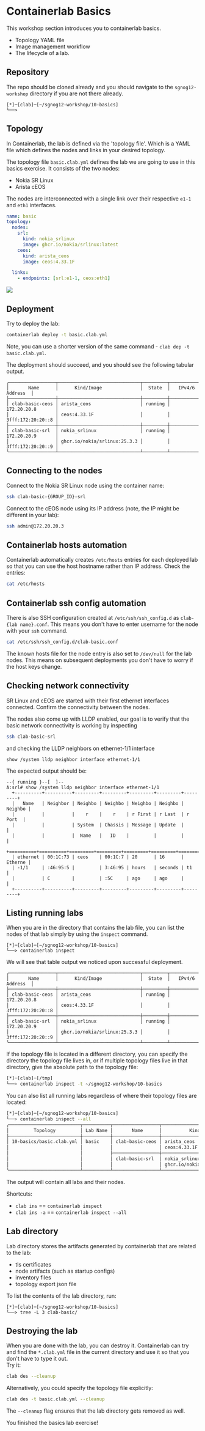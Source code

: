 # Containerlab Basics

This workshop section introduces you to containerlab basics.

- Topology YAML file
- Image management workflow
- The lifecycle of a lab.

## Repository

The repo should be cloned already and you should navigate to the `sgnog12-workshop` directory if you are not there already.

```
[*]─[clab]─[~/sgnog12-workshop/10-basics]
└──>
```

## Topology

In Containerlab, the lab is defined via the 'topology file'. Which is a YAML file which defines the nodes and links in your desired topology.

The topology file `basic.clab.yml` defines the lab we are going to use in this basics exercise. It consists of the two nodes:

* Nokia SR Linux
* Arista cEOS

The nodes are interconnected with a single link over their respective `e1-1` and `eth1` interfaces.

```yaml
name: basic
topology:
  nodes:
    srl:
      kind: nokia_srlinux
      image: ghcr.io/nokia/srlinux:latest
    ceos:
      kind: arista_ceos
      image: ceos:4.33.1F

  links:
    - endpoints: [srl:e1-1, ceos:eth1]
```

![](topology-explain.png)

## Deployment

Try to deploy the lab:

```bash
containerlab deploy -t basic.clab.yml
```

Note, you can use a shorter version of the same command - `clab dep -t basic.clab.yml`.

The deployment should succeed, and you should see the following tabular output.

```
╭─────────────────┬──────────────────────────────┬─────────┬───────────────────╮
│       Name      │      Kind/Image              │  State  │   IPv4/6 Address  │
├─────────────────┼──────────────────────────────┼─────────┼───────────────────┤
│ clab-basic-ceos │ arista_ceos                  │ running │ 172.20.20.8       │
│                 │ ceos:4.33.1F                 │         │ 3fff:172:20:20::8 │
├─────────────────┼──────────────────────────────┼─────────┼───────────────────┤
│ clab-basic-srl  │ nokia_srlinux                │ running │ 172.20.20.9       │
│                 │ ghcr.io/nokia/srlinux:25.3.3 │         │ 3fff:172:20:20::9 │
╰─────────────────┴──────────────────────────────┴─────────┴───────────────────╯
```

## Connecting to the nodes

Connect to the Nokia SR Linux node using the container name:

```bash
ssh clab-basic-{GROUP_ID}-srl
```

Connect to the cEOS node using its IP address (note, the IP might be different in your lab):

```bash
ssh admin@172.20.20.3
```

## Containerlab hosts automation

Containerlab automatically creates `/etc/hosts` entries for each deployed lab so that you can use the host hostname rather than IP address. Check the entries:

```bash
cat /etc/hosts
```
## Containerlab ssh config automation

There is also SSH configuration created at `/etc/ssh/ssh_config.d` as `clab-{lab name}.conf`. This means you don't have to enter username for the node with your `ssh` command. 

```bash
cat /etc/ssh/ssh_config.d/clab-basic.conf
```

The known hosts file for the node entry is also set to `/dev/null` for the lab nodes. This means on subsequent deployments you don't have to worry if the host keys change.

## Checking network connectivity

SR Linux and cEOS are started with their first ethernet interfaces connected. Confirm the connectivity between the nodes.

The nodes also come up with LLDP enabled, our goal is to verify that the basic network connectivity is working by inspecting

```bash
ssh clab-basic-srl
```

and checking the LLDP neighbors on ethernet-1/1 interface

```
show /system lldp neighbor interface ethernet-1/1
```

The expected output should be:

```
--{ running }--[  ]--
A:srl# show /system lldp neighbor interface ethernet-1/1
  +----------+----------+---------+---------+---------+---------+---------+
  |   Name   | Neighbor | Neighbo | Neighbo | Neighbo | Neighbo | Neighbo |
  |          |          |    r    |    r    | r First | r Last  | r Port  |
  |          |          | System  | Chassis | Message | Update  |         |
  |          |          |  Name   |   ID    |         |         |         |
  +==========+==========+=========+=========+=========+=========+=========+
  | ethernet | 00:1C:73 | ceos    | 00:1C:7 | 20      | 16      | Etherne |
  | -1/1     | :46:95:5 |         | 3:46:95 | hours   | seconds | t1      |
  |          | C        |         | :5C     | ago     | ago     |         |
  +----------+----------+---------+---------+---------+---------+---------+
```

## Listing running labs

When you are in the directory that contains the lab file, you can list the nodes of that lab simply by using the `inspect` command.

```
[*]─[clab]─[~/sgnog12-workshop/10-basics]
└──> containerlab inspect
```

We will see that table output we noticed upon successful deployment.

```
╭─────────────────┬──────────────────────────────┬─────────┬───────────────────╮
│       Name      │      Kind/Image              │  State  │   IPv4/6 Address  │
├─────────────────┼──────────────────────────────┼─────────┼───────────────────┤
│ clab-basic-ceos │ arista_ceos                  │ running │ 172.20.20.8       │
│                 │ ceos:4.33.1F                 │         │ 3fff:172:20:20::8 │
├─────────────────┼──────────────────────────────┼─────────┼───────────────────┤
│ clab-basic-srl  │ nokia_srlinux                │ running │ 172.20.20.9       │
│                 │ ghcr.io/nokia/srlinux:25.3.3 │         │ 3fff:172:20:20::9 │
╰─────────────────┴──────────────────────────────┴─────────┴───────────────────╯
```

If the topology file is located in a different directory, you can specify the directory the topology file lives in, or if multiple topology files live in that directory, give the absolute path to the topology file:

```bash
[*]─[clab]─[/tmp]
└──> containerlab inspect -t ~/sgnog12-workshop/10-basics
```

You can also list all running labs regardless of where their topology files are located:

```bash
[*]─[clab]─[~/sgnog12-workshop/10-basics]
└──> containerlab inspect --all
╭──────────────────────────┬──────────┬─────────────────┬──────────────────────────────┬─────────┬───────────────────╮
│         Topology         │ Lab Name │       Name      │          Kind/Image          │  State  │   IPv4/6 Address  │
├──────────────────────────┼──────────┼─────────────────┼──────────────────────────────┼─────────┼───────────────────┤
│ 10-basics/basic.clab.yml │ basic    │ clab-basic-ceos │ arista_ceos                  │ running │ 172.20.20.3       │
│                          │          │                 │ ceos:4.33.1F                 │         │ 3fff:172:20:20::3 │
│                          │          ├─────────────────┼──────────────────────────────┼─────────┼───────────────────┤
│                          │          │ clab-basic-srl  │ nokia_srlinux                │ running │ 172.20.20.2       │
│                          │          │                 │ ghcr.io/nokia/srlinux:25.3.3 │         │ 3fff:172:20:20::2 │
╰──────────────────────────┴──────────┴─────────────────┴──────────────────────────────┴─────────┴───────────────────╯
```

The output will contain all labs and their nodes.

Shortcuts:

* `clab ins` == `containerlab inspect`
* `clab ins -a` == `containerlab inspect --all`

## Lab directory

Lab directory stores the artifacts generated by containerlab that are related to the lab:

* tls certificates
* node artifacts (such as startup configs)
* inventory files
* topology export json file

To list the contents of the lab directory, run:

```
[*]─[clab]─[~/sgnog12-workshop/10-basics]
└──> tree -L 3 clab-basic/
```

## Destroying the lab

When you are done with the lab, you can destroy it. Containerlab can try and find the `*.clab.yml` file in the current directory and use it so that you don't have to type it out.  
Try it:

```bash
clab des --cleanup
```

Alternatively, you could specify the topology file explicitly:

```bash
clab des -t basic.clab.yml --cleanup
```

The `--cleanup` flag ensures that the lab directory gets removed as well.

You finished the basics lab exercise!